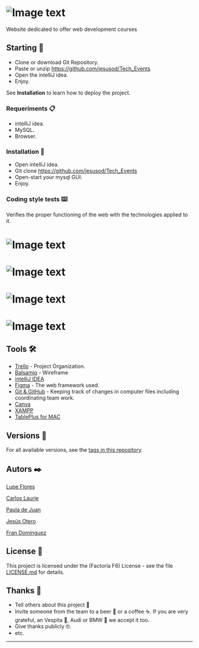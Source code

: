 # ![Image text](TechEvents/src/main/resources/static/img/logotipo-header.jpg)

Website dedicated to offer web development courses


## Starting 🚀

- Clone or download Git Repository.
- Paste or unzip https://github.com/jesusod/Tech_Events
- Open the intelliJ idea.
- Enjoy.

See **Installation** to learn how to deploy the project.


### Requeriments 📋

- intelliJ idea.
- MySQL.
- Browser.

### Installation 🔧

- Open intelliJ idea.
- Git clone https://github.com/jesusod/Tech_Events
- Open-start your mysql GUI.
- Enjoy.

### Coding style tests ⌨️

Verifies the proper functioning of the web with the technologies applied to it.

# ![Image text](TechEvents/src/main/resources/static/img/screenshots/trello.png)
# ![Image text](TechEvents/src/main/resources/static/img/screenshots/figma.png)
# ![Image text](TechEvents/src/main/resources/static/img/screenshots/homePage.png)
# ![Image text](TechEvents/src/main/resources/static/img/screenshots/adminPage.jpeg)


## Tools 🛠️


* [Trello](https://trello.com/b/LAXZpvTz/123-coders) - Project Organization.
* [Balsamiq](https://balsamiq.cloud/s5tauor/p75s6vf/rDB97) - Wireframe
* [intelliJ IDEA](https://www.jetbrains.com/es-es/idea/)
* [Figma](https://www.figma.com/file/uDFYrQYkMYordGhM3zFO60/Wheel-of-doom) - The web framework used.
* [Git & GitHub](https://github.com) - Keeping track of changes in computer files including coordinating team work.
* [Canva](https://www.canva.com/)
* [XAMPP](https://www.apachefriends.org/es/index.html)
* [TablePlus for MAC](https://tableplus.com/)


## Versions 📌


For all available versions, see the [tags in this repository](https://github.com/checkmyprojects/wheel-of-doom.git).

## Autors ✒️

[Lupe Flores](https://github.com/Lupe13)

[Carlos Laurie](https://github.com/CarlitosHunter)

[Paula de Juan](https://github.com/PAULAdjs1)

[Jesús Otero](https://github.com/jesusod)

[Fran Domínguez](https://github.com/devFdom)

## License 📄

This project is licensed under the (Factoría F6) License - see the file [LICENSE.md](LICENSE.md) for details.

## Thanks 🎁

* Tell others about this project 📢
* Invite someone from the team to a beer 🍺 or a coffee ☕. If you are very grateful, an Vespita 🛵, Audi or BMW 🚗 we accept it too.
* Give thanks publicly 🤓.
* etc.



---
